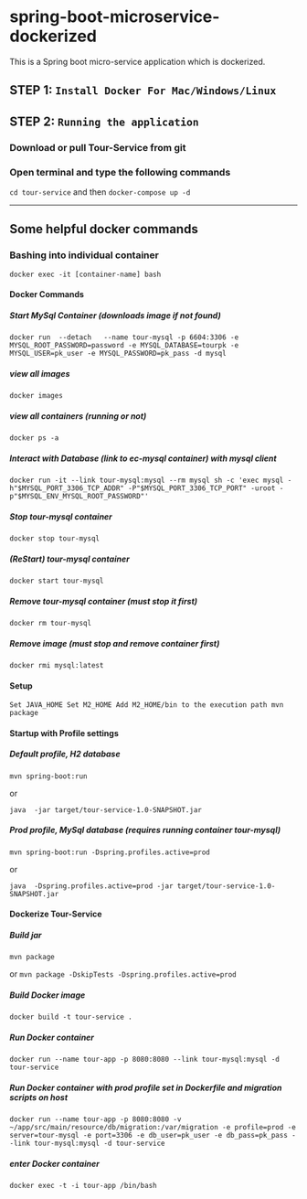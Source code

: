 # spring-boot-microservice-dockerized
This is a Spring boot micro-service application which is dockerized.

## STEP 1: ``Install Docker For Mac/Windows/Linux``

## STEP 2: ``Running the application``
### Download or pull Tour-Service from git
### Open terminal and type the following commands
``
cd tour-service
``
and then 
``
docker-compose up -d
``

----------------------------------

## Some helpful docker commands
### Bashing into individual container
``
docker exec -it [container-name] bash
``

#### Docker Commands
##### Start MySql Container (downloads image if not found)
``
docker run  --detach   --name tour-mysql -p 6604:3306 -e MYSQL_ROOT_PASSWORD=password -e MYSQL_DATABASE=tourpk -e MYSQL_USER=pk_user -e MYSQL_PASSWORD=pk_pass -d mysql
``

##### view all images
``
docker images
``

##### view all containers (running or not)
``
docker ps -a
``
##### Interact with Database (link to ec-mysql container) with mysql client
``
docker run -it --link tour-mysql:mysql --rm mysql sh -c 'exec mysql -h"$MYSQL_PORT_3306_TCP_ADDR" -P"$MYSQL_PORT_3306_TCP_PORT" -uroot -p"$MYSQL_ENV_MYSQL_ROOT_PASSWORD"'
``
##### Stop tour-mysql container
``
docker stop tour-mysql
``
##### (ReStart) tour-mysql container
``
docker start tour-mysql
``
##### Remove tour-mysql container (must stop it first)
``
docker rm tour-mysql
``
##### Remove image (must stop and remove container first)
``
docker rmi mysql:latest
``

#### Setup
``
Set JAVA_HOME
Set M2_HOME
Add M2_HOME/bin to the execution path
mvn package
``

#### Startup with Profile settings
##### Default profile, H2 database
``
mvn spring-boot:run
``

or

``
java  -jar target/tour-service-1.0-SNAPSHOT.jar
``
##### Prod profile, MySql database (requires running container tour-mysql)
``
mvn spring-boot:run -Dspring.profiles.active=prod
``

or

``
java  -Dspring.profiles.active=prod -jar target/tour-service-1.0-SNAPSHOT.jar
``
#### Dockerize Tour-Service
##### Build jar
``
mvn package
``

or
``
mvn package -DskipTests -Dspring.profiles.active=prod
``
##### Build Docker image
``
docker build -t tour-service .
``
##### Run Docker container
``
docker run --name tour-app -p 8080:8080 --link tour-mysql:mysql -d tour-service
``

##### Run Docker container with prod profile set in Dockerfile and migration scripts on host
``
docker run --name tour-app -p 8080:8080 -v ~/app/src/main/resource/db/migration:/var/migration -e profile=prod -e server=tour-mysql -e port=3306 -e db_user=pk_user -e db_pass=pk_pass --link tour-mysql:mysql -d tour-service
``

##### enter Docker container
``
docker exec -t -i tour-app /bin/bash
``